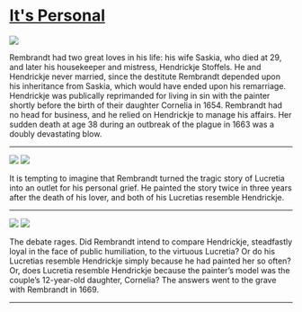# [It's Personal](http://artsmia.github.io/griot/#/stories/1112)

![](http://cdn.dx.artsmia.org/thumbs/tn_2014_TDX_MIAArtStories_285.jpg)

Rembrandt had two great loves in his life: his wife Saskia, who died at 29, and later his housekeeper and mistress, Hendrickje Stoffels. He and Hendrickje never married, since the destitute Rembrandt depended upon his inheritance from Saskia, which would have ended upon his remarriage. Hendrickje was publically reprimanded for living in sin with the painter shortly before the birth of their daughter Cornelia in 1654. Rembrandt had no head for business, and he relied on Hendrickje to manage his affairs. Her sudden death at age 38 during an outbreak of the plague in 1663 was a doubly devastating blow.

---

![](http://cdn.dx.artsmia.org/thumbs/tn_2014_TDX_MIAArtStories_288.jpg)
![](http://cdn.dx.artsmia.org/thumbs/tn_mia_5013801.jpg)

It is tempting to imagine that Rembrandt turned the tragic story of Lucretia into an outlet for his personal grief. He painted the story twice in three years after the death of his lover, and both of his Lucretias resemble Hendrickje.

---

![](http://cdn.dx.artsmia.org/thumbs/tn_2014_TDX_MIAArtStories_391.jpg)
![](http://cdn.dx.artsmia.org/thumbs/tn_2014_TDX_MIAArtStories_393.jpg)

The debate rages. Did Rembrandt intend to compare Hendrickje, steadfastly loyal in the face of public humiliation, to the virtuous Lucretia? Or do his Lucretias resemble Hendrickje simply because he had painted her so often? Or, does Lucretia resemble Hendrickje because the painter’s model was the couple’s 12-year-old daughter, Cornelia? The answers went to the grave with Rembrandt in 1669.

---
